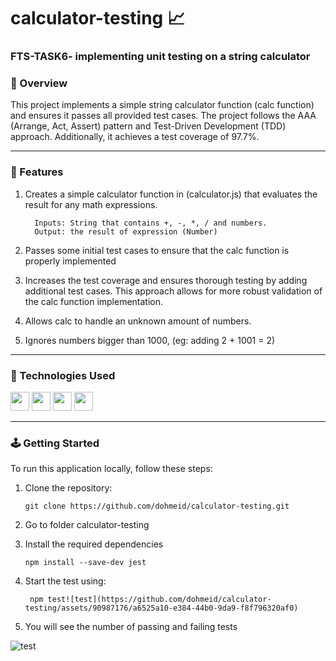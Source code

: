 # calculator-testing :chart_with_upwards_trend:	

### FTS-TASK6- implementing unit testing on a string calculator

### :stars: Overview
This project implements a simple string calculator function (calc function) and ensures it passes all provided test cases. The project follows the AAA (Arrange, Act, Assert) pattern and Test-Driven Development (TDD) approach. Additionally, it achieves a test coverage of 97.7%.

-----
### :dart: Features

1. Creates a simple calculator function in (calculator.js) that evaluates the result for any math expressions.
   
         Inputs: String that contains +, -, *, / and numbers.
         Output: the result of expression (Number)

2. Passes some initial test cases to ensure that the calc function is properly implemented
3. Increases the test coverage and ensures thorough testing by adding additional test cases. This approach allows for more robust validation of the calc function implementation.
4. Allows calc to handle an unknown amount of numbers.
5. Ignores numbers bigger than 1000, (eg: adding 2 + 1001  = 2)

-----

### :space_invader: Technologies Used
<div align="left">
    <img src="https://img.shields.io/badge/JavaScript-323330?style=for-the-badge&logo=javascript&logoColor=F7DF1E" height="30" />
    <img src="https://img.shields.io/badge/Node%20js-339933?style=for-the-badge&logo=nodedotjs&logoColor=white" height="30" />
    <img src="https://img.shields.io/badge/VSCode-0078D4?style=for-the-badge&logo=visual%20studio%20code&logoColor=white" height="30" />
    <img src="https://img.shields.io/badge/Jest-C21325?style=for-the-badge&logo=jest&logoColor=white" height="30" />
</div>

-----


### :joystick: Getting Started 
To run this application locally, follow these steps:
1. Clone the repository:
   ```
   git clone https://github.com/dohmeid/calculator-testing.git
   ```
2. Go to folder calculator-testing

3. Install the required dependencies
   ```
   npm install --save-dev jest
   ```

4. Start the test using:
   ```
    npm test![test](https://github.com/dohmeid/calculator-testing/assets/90987176/a6525a10-e384-44b0-9da9-f8f796320af0)

   ```
5. You will see the number of passing and failing tests

![test](https://github.com/dohmeid/calculator-testing/assets/90987176/90ab4686-a241-4e89-a726-61ac6c2f5f81)
